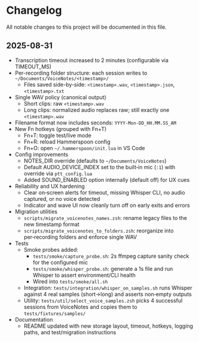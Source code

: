 # Changelog

All notable changes to this project will be documented in this file.

## 2025-08-31

- Transcription timeout increased to 2 minutes (configurable via TIMEOUT_MS)
- Per-recording folder structure: each session writes to `~/Documents/VoiceNotes/<timestamp>/`
  - Files saved side-by-side: `<timestamp>.wav`, `<timestamp>.json`, `<timestamp>.txt`
- Single WAV policy (canonical output)
  - Short clips: raw `<timestamp>.wav`
  - Long clips: normalized audio replaces raw; still exactly one `<timestamp>.wav`
- Filename format now includes seconds: `YYYY-Mon-DD_HH.MM.SS_AM`
- New Fn hotkeys (grouped with Fn+T)
  - Fn+T: toggle test/live mode
  - Fn+R: reload Hammerspoon config
  - Fn+O: open `~/.hammerspoon/init.lua` in VS Code
- Config improvements
  - NOTES_DIR override (defaults to `~/Documents/VoiceNotes`)
  - Default AUDIO_DEVICE_INDEX set to the built‑in mic (`:1`) with override via `ptt_config.lua`
  - Added SOUND_ENABLED option internally (default off) for UX cues
- Reliability and UX hardening
  - Clear on‑screen alerts for timeout, missing Whisper CLI, no audio captured, or no voice detected
  - Indicator and wave UI now cleanly turn off on early exits and errors
- Migration utilities
  - `scripts/migrate_voicenotes_names.zsh`: rename legacy files to the new timestamp format
  - `scripts/migrate_voicenotes_to_folders.zsh`: reorganize into per‑recording folders and enforce single WAV
- Tests
  - Smoke probes added:
    - `tests/smoke/capture_probe.sh`: 2s ffmpeg capture sanity check for the configured mic
    - `tests/smoke/whisper_probe.sh`: generate a 1s file and run Whisper to assert environment/CLI health
    - Wired into `tests/smoke/all.sh`
  - Integration: `tests/integration/whisper_on_samples.sh` runs Whisper against 4 real samples (short→long) and asserts non‑empty outputs
  - Utility: `tests/util/select_voice_samples.zsh` picks 4 successful sessions from VoiceNotes and copies them to `tests/fixtures/samples/`
- Documentation
  - README updated with new storage layout, timeout, hotkeys, logging paths, and test/migration instructions



